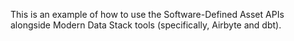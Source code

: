 This is an example of how to use the Software-Defined Asset APIs alongside Modern Data Stack tools
(specifically, Airbyte and dbt).
